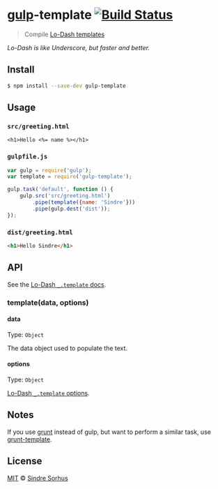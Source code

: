 # [gulp](http://gulpjs.com)-template [![Build Status](https://travis-ci.org/sindresorhus/gulp-template.svg?branch=master)](https://travis-ci.org/sindresorhus/gulp-template)

> Compile [Lo-Dash templates](http://lodash.com/docs#template)

*Lo-Dash is like Underscore, but faster and better.*


## Install

```bash
$ npm install --save-dev gulp-template
```


## Usage

### `src/greeting.html`

```erb
<h1>Hello <%= name %></h1>
```

### `gulpfile.js`

```js
var gulp = require('gulp');
var template = require('gulp-template');

gulp.task('default', function () {
	gulp.src('src/greeting.html')
		.pipe(template({name: 'Sindre'}))
		.pipe(gulp.dest('dist'));
});
```

### `dist/greeting.html`

```html
<h1>Hello Sindre</h1>
```


## API

See the [Lo-Dash `_.template` docs](http://lodash.com/docs#template).


### template(data, options)


#### data

Type: `Object`

The data object used to populate the text.


#### options

Type: `Object`

[Lo-Dash `_.template` options](http://lodash.com/docs#template).


## Notes

If you use [grunt](http://gruntjs.com) instead of gulp, but want to perform a similar task, use [grunt-template](https://github.com/mathiasbynens/grunt-template).


## License

[MIT](http://opensource.org/licenses/MIT) © [Sindre Sorhus](http://sindresorhus.com)
